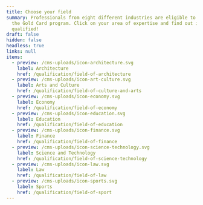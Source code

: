 ```yaml
---
title: Choose your field
summary: Professionals from eight different industries are eligible to apply for
  the Gold Card program. Click on your area of expertise and find out if you are
  qualified!
draft: false
hidden: false
headless: true
links: null
items:
  - preview: /cms-uploads/icon-architecture.svg
    label: Architecture
    href: /qualification/field-of-architecture
  - preview: /cms-uploads/icon-art-culture.svg
    label: Arts and Culture
    href: /qualification/field-of-culture-and-arts
  - preview: /cms-uploads/icon-economy.svg
    label: Economy
    href: /qualification/field-of-economy
  - preview: /cms-uploads/icon-education.svg
    label: Education
    href: /qualification/field-of-education
  - preview: /cms-uploads/icon-finance.svg
    label: Finance
    href: /qualification/field-of-finance
  - preview: /cms-uploads/icon-science-technology.svg
    label: Science and Technology
    href: /qualification/field-of-science-technology
  - preview: /cms-uploads/icon-law.svg
    label: Law
    href: /qualification/field-of-law
  - preview: /cms-uploads/icon-sports.svg
    label: Sports
    href: /qualification/field-of-sport
---
```

<!-- This text is never used -->